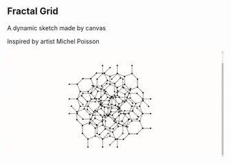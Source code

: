 ## Fractal Grid

A dynamic sketch made by canvas

Inspired by artist Michel Poisson


![Alt Text](./grid.gif)
